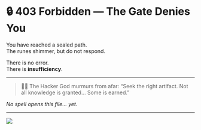 # 🔒 403 Forbidden — The Gate Denies You

You have reached a sealed path.  
The runes shimmer, but do not respond.

There is no error.  
There is **insufficiency**.

---

> 🧙‍♂️ The Hacker God murmurs from afar:
> “Seek the right artifact. Not all knowledge is granted… Some is earned.”

_No spell opens this file... yet._

---

<a href="../start-game.md">
  <img src="https://img.shields.io/badge/Too%20soon.%20Return%20when%20you%20are%20ready-midnightblue?style=for-the-badge"/>
</a>

